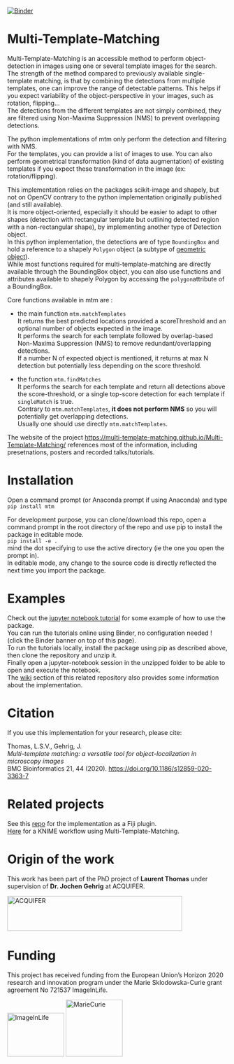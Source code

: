 [![Binder](https://mybinder.org/badge_logo.svg)](https://mybinder.org/v2/gh/multi-template-matching/mtm-python-oop/main?filepath=tutorials)

# Multi-Template-Matching
Multi-Template-Matching is an accessible method to perform object-detection in images using one or several template images for the search.  
The strength of the method compared to previously available single-template matching, is that by combining the detections from multiple templates,
one can improve the range of detectable patterns. This helps if you expect variability of the object-perspective in your images, such as rotation, flipping...  
The detections from the different templates are not simply combined, they are filtered using Non-Maxima Suppression (NMS) to prevent overlapping detections.  

The python implementations of mtm only perform the detection and filtering with NMS.  
For the templates, you can provide a list of images to use. You can also perform geometrical transformation (kind of data augmentation) of existing templates if you expect these transformation in the image (ex: rotation/flipping).  

This implementation relies on the packages scikit-image and shapely, but not on OpenCV contrary to the python implementation originally published (and still available).  
It is more object-oriented, especially it should be easier to adapt to other shapes (detection with rectangular template but outlining detected region with a non-rectangular shape), by implementing another type of Detection object.  
In this python implementation, the detections are of type `BoundingBox` and hold a reference to a shapely `Polygon` object (a subtype of [geometric object](https://shapely.readthedocs.io/en/latest/manual.html#geometric-objects)).  
While most functions required for multi-template-matching are directly available through the BoundingBox object, you can also use functions and attributes available to shapely Polygon by accessing the `polygon`attribute of a BoundingBox.  

Core functions available in mtm are : 

- the main function `mtm.matchTemplates`  
It returns the best predicted locations provided a scoreThreshold and an optional number of objects expected in the image.  
It performs the search for each template followed by overlap-based Non-Maxima Suppression (NMS) to remove redundant/overlapping detections.  
If a number N of expected object is mentioned, it returns at max N detection but potentially less depending on the score threshold.  

- the function `mtm.findMatches`  
It performs the search for each template and return all detections above the score-threshold, or a single top-score detection for each template if `singleMatch` is true.  
Contrary to `mtm.matchTemplates`, __it does not perform NMS__ so you will potentially get overlapping detections.  
Usually one should use directly `mtm.matchTemplates`.  

The website of the project https://multi-template-matching.github.io/Multi-Template-Matching/ references most of the information, including presetnations, posters and recorded talks/tutorials.  

# Installation  
Open a command prompt (or Anaconda prompt if using Anaconda) and type  
`pip install mtm` 

For development purpose, you can clone/download this repo, open a command prompt in the root directory of the repo and use pip to install the package in editable mode.  
`pip install -e .`  
mind the dot specifying to use the active directory (ie the one you open the prompt in).  
In editable mode, any change to the source code is directly reflected the next time you import the package.  

# Examples
Check out the [jupyter notebook tutorial](https://github.com/multi-template-matching/mtm-python-oop/tree/master/tutorials) for some example of how to use the package.  
You can run the tutorials online using Binder, no configuration needed ! (click the Binder banner on top of this page).  
To run the tutorials locally, install the package using pip as described above, then clone the repository and unzip it.  
Finally open a jupyter-notebook session in the unzipped folder to be able to open and execute the notebook.  
The [wiki](https://github.com/multi-template-matching/MultiTemplateMatching-Fiji/wiki) section of this related repository also provides some information about the implementation.

# Citation
If you use this implementation for your research, please cite:
  
Thomas, L.S.V., Gehrig, J.  
_Multi-template matching: a versatile tool for object-localization in microscopy images_  
BMC Bioinformatics 21, 44 (2020). https://doi.org/10.1186/s12859-020-3363-7

# Related projects
See this [repo](https://github.com/multi-template-matching/MultiTemplateMatching-Fiji) for the implementation as a Fiji plugin.  
[Here](https://nodepit.com/workflow/com.nodepit.space%2Flthomas%2Fpublic%2FMulti-Template%20Matching.knwf) for a KNIME workflow using Multi-Template-Matching.


# Origin of the work
This work has been part of the PhD project of **Laurent Thomas** under supervision of **Dr. Jochen Gehrig** at ACQUIFER.  

<img src="https://github.com/multi-template-matching/MultiTemplateMatching-Python/blob/master/images/Acquifer_Logo_60k_cmyk_300dpi.png" alt="ACQUIFER" width="400" height="80">     

# Funding
This project has received funding from the European Union’s Horizon 2020 research and innovation program under the Marie Sklodowska-Curie grant agreement No 721537 ImageInLife.  

<p float="left">
<img src="https://github.com/multi-template-matching/MultiTemplateMatching-Python/blob/master/images/ImageInlife.png" alt="ImageInLife" width="130" height="100">
<img src="https://github.com/multi-template-matching/MultiTemplateMatching-Python/blob/master/images/MarieCurie.jpg" alt="MarieCurie" width="130" height="130">
</p>
